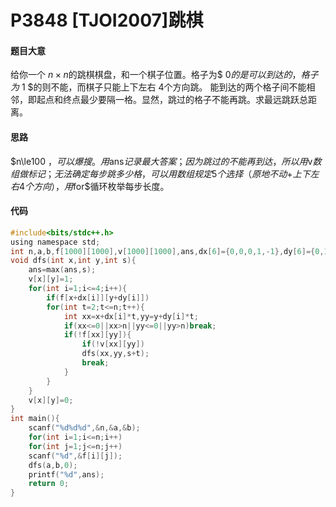 #  		P3848 [TJOI2007]跳棋

#### 题目大意

给你一个 $n\times n$的跳棋棋盘，和一个棋子位置。格子为$ 0$的是可以到达的，格子为$ 1 $的则不能，而棋子只能上下左右 $4$个方向跳。 能到达的两个格子间不能相邻，即起点和终点最少要隔一格。显然，跳过的格子不能再跳。求最远跳跃总距离。

#### 思路

$n\le100 $，可以爆搜。用$ans$记录最大答案；因为跳过的不能再到达，所以用$v$数组做标记；无法确定每步跳多少格，可以用数组规定$5$个选择（原地不动$+$上下左右$4$个方向），用$for$循环枚举每步长度。

#### 代码

```c
#include<bits/stdc++.h>
using namespace std;
int n,a,b,f[1000][1000],v[1000][1000],ans,dx[6]={0,0,0,1,-1},dy[6]={0,1,-1,0,0};
void dfs(int x,int y,int s){
	ans=max(ans,s);
	v[x][y]=1;
	for(int i=1;i<=4;i++){
		if(f[x+dx[i]][y+dy[i]])
		for(int t=2;t<=n;t++){
		    int xx=x+dx[i]*t,yy=y+dy[i]*t;
		    if(xx<=0||xx>n||yy<=0||yy>n)break;
		    if(!f[xx][yy]){
		    	if(!v[xx][yy])
			    dfs(xx,yy,s+t);
			    break;
			}
		}
	}
	v[x][y]=0;
}
int main(){
	scanf("%d%d%d",&n,&a,&b);
	for(int i=1;i<=n;i++)
	for(int j=1;j<=n;j++)
	scanf("%d",&f[i][j]);
	dfs(a,b,0);
	printf("%d",ans);
	return 0;
}
```



